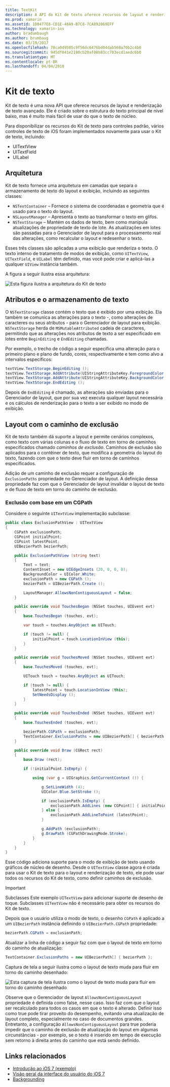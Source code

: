 ```yaml
---
title: TextKit
description: A API do Kit de texto oferece recursos de layout e renderização em xamarin de texto avançado.
ms.prod: xamarin
ms.assetid: 1D0477E8-CD1E-48A9-B7C8-7CA892069EFF
ms.technology: xamarin-ios
author: bradumbaugh
ms.author: brumbaug
ms.date: 03/19/2017
ms.openlocfilehash: 78ca0d9505c9f56dc6476bd04dab560a70b2c4b0
ms.sourcegitcommit: 945df041e2180cb20af08b83cc703ecd1aedc6b0
ms.translationtype: MT
ms.contentlocale: pt-BR
ms.lasthandoff: 04/04/2018
---
```

# <a name="text-kit"></a>Kit de texto

Kit de texto é uma nova API que oferece recursos de layout e renderização de texto avançado. Ele é criado sobre o estrutura do texto principal de nível baixo, mas é muito mais fácil de usar do que o texto de núcleo.

Para disponibilizar os recursos do Kit de texto para controles padrão, vários controles de texto de iOS foram implementados novamente para usar o Kit de texto, incluindo:

-  UITextView
-  UITextField
-  UILabel


## <a name="architecture"></a>Arquitetura

Kit de texto fornece uma arquitetura em camadas que separa o armazenamento de texto do layout e exibição, incluindo as seguintes classes:

-  `NSTextContainer` – Fornece o sistema de coordenadas e geometria que é usado para o texto do layout.
-  `NSLayoutManager` – Apresenta o texto ao transformar o texto em glifos. 
-  `NSTextStorage` – Mantém os dados de texto, bem como manipula atualizações de propriedade de texto de lote. As atualizações em lotes são passadas para o Gerenciador de layout para o processamento real das alterações, como recalcular o layout e redesenhar o texto.


Esses três classes são aplicadas a uma exibição que renderiza o texto. O texto interno de tratamento de modos de exibição, como `UITextView`, `UITextField`, e `UILabel` têm definido, mas você pode criar e aplicá-las a qualquer `UIView` instância também.

A figura a seguir ilustra essa arquitetura:

 ![](textkit-images/textkitarch.png "Esta figura ilustra a arquitetura do Kit de texto")

## <a name="text-storage-and-attributes"></a>Atributos e o armazenamento de texto

O `NSTextStorage` classe contém o texto que é exibido por uma exibição. Ela também se comunica as alterações para o texto -, como alterações de caracteres ou seus atributos - para o Gerenciador de layout para exibição. `NSTextStorage` herda de `MSMutableAttributed` cadeia de caracteres, permitindo que as alterações nos atributos de texto a ser especificado em lotes entre `BeginEditing` e `EndEditing` chamadas.

Por exemplo, o trecho de código a seguir especifica uma alteração para o primeiro plano e plano de fundo, cores, respectivamente e tem como alvo a intervalos específicos:

```csharp
textView.TextStorage.BeginEditing ();
textView.TextStorage.AddAttribute(UIStringAttributeKey.ForegroundColor, UIColor.Green, new NSRange(200, 400));
textView.TextStorage.AddAttribute(UIStringAttributeKey.BackgroundColor, UIColor.Black, new NSRange(210, 300));
textView.TextStorage.EndEditing ();
```

Depois de `EndEditing` é chamado, as alterações são enviadas para o Gerenciador de layout, que por sua vez executa qualquer layout necessária e os cálculos de renderização para o texto a ser exibido no modo de exibição.

## <a name="layout-with-exclusion-path"></a>Layout com o caminho de exclusão

Kit de texto também dá suporte a layout e permite cenários complexos, como texto com várias colunas e o fluxo de texto em torno de caminhos especificados chamado *caminhos de exclusão*. Caminhos de exclusão são aplicados para o contêiner de texto, que modifica a geometria do layout do texto, fazendo com que o texto deve fluir em torno de caminhos especificados.

Adição de um caminho de exclusão requer a configuração de `ExclusionPaths` propriedade no Gerenciador de layout. A definição dessa propriedade faz com que o Gerenciador de layout invalidar o layout de texto e de fluxo de texto em torno do caminho de exclusão.

### <a name="exclusion-based-on-a-cgpath"></a>Exclusão com base em um CGPath

Considere o seguinte `UITextView` implementação subclasse:

```csharp
public class ExclusionPathView : UITextView
{
    CGPath exclusionPath;
    CGPoint initialPoint;
    CGPoint latestPoint;
    UIBezierPath bezierPath;

    public ExclusionPathView (string text)
    {
        Text = text;
        ContentInset = new UIEdgeInsets (20, 0, 0, 0);
        BackgroundColor = UIColor.White;
        exclusionPath = new CGPath ();
        bezierPath = UIBezierPath.Create ();

        LayoutManager.AllowsNonContiguousLayout = false;
    }

    public override void TouchesBegan (NSSet touches, UIEvent evt)
    {
        base.TouchesBegan (touches, evt);

        var touch = touches.AnyObject as UITouch;

        if (touch != null) {
            initialPoint = touch.LocationInView (this);
        }
    }

    public override void TouchesMoved (NSSet touches, UIEvent evt)
    {
        base.TouchesMoved (touches, evt);

        UITouch touch = touches.AnyObject as UITouch;

        if (touch != null) {
            latestPoint = touch.LocationInView (this);
            SetNeedsDisplay ();
        }
    }

    public override void TouchesEnded (NSSet touches, UIEvent evt)
    {
        base.TouchesEnded (touches, evt);

        bezierPath.CGPath = exclusionPath;
        TextContainer.ExclusionPaths = new UIBezierPath[] { bezierPath };
    }

    public override void Draw (CGRect rect)
    {
        base.Draw (rect);

        if (!initialPoint.IsEmpty) {

            using (var g = UIGraphics.GetCurrentContext ()) {

                g.SetLineWidth (4);
                UIColor.Blue.SetStroke ();

                if (exclusionPath.IsEmpty) {
                    exclusionPath.AddLines (new CGPoint[] { initialPoint, latestPoint });
                } else {
                    exclusionPath.AddLineToPoint (latestPoint);
                }

                g.AddPath (exclusionPath);
                g.DrawPath (CGPathDrawingMode.Stroke);
            }
        }
    }
}
```

Esse código adiciona suporte para o modo de exibição de texto usando gráficos de núcleo de desenho. Desde o `UITextView` classe agora é criada para usar o Kit de texto para o layout e renderização de texto, ele pode usar todos os recursos do Kit de texto, como definir caminhos de exclusão.

> [!IMPORTANT]
> Subclasses Este exemplo `UITextView` para adicionar suporte de desenho de toque. Subclasses `UITextView` não é necessário para obter os recursos do Kit de texto.



Depois que o usuário utiliza o modo de texto, o desenho `CGPath` é aplicado a um `UIBezierPath` instância definindo o `UIBezierPath.CGPath` propriedade:

```csharp
bezierPath.CGPath = exclusionPath;
```

Atualizar a linha de código a seguir faz com que o layout de texto em torno do caminho de atualização:

```csharp
TextContainer.ExclusionPaths = new UIBezierPath[] { bezierPath };
```

Captura de tela a seguir ilustra como o layout de texto muda para fluir em torno do caminho desenhado:

<!-- ![](textkit-images/exclusionpath1.png "This screenshot illustrates how the text layout changes to flow around the drawn path")--> 
![](textkit-images/exclusionpath2.png "Esta captura de tela ilustra como o layout de texto muda para fluir em torno do caminho desenhado")

Observe que o Gerenciador de layout `AllowsNonContiguousLayout` propriedade é definida como false, nesse caso. Isso faz com que o layout ser recalculado para todos os casos em que o texto é alterado. Definir isso como true pode tirar proveito do desempenho, evitando uma atualização de layout completo, especialmente no caso de documentos grandes. Entretanto, a configuração `AllowsNonContiguousLayout` para true poderia impedir que o caminho de exclusão de atualização do layout em algumas circunstâncias - por exemplo, se o texto é inserido em tempo de execução sem retorno à direita antes do caminho que está sendo definido.


## <a name="related-links"></a>Links relacionados

- [Introdução ao iOS 7 (exemplo)](https://developer.xamarin.com/samples/monotouch/IntroToiOS7)
- [Visão geral da interface do usuário do iOS 7](~/ios/platform/introduction-to-ios7/ios7-ui.md)
- [Backgrounding](~/ios/app-fundamentals/backgrounding/index.md)

